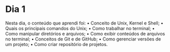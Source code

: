 # Dia 1



Nesta dia, o conteúdo que aprendi foi:
    • Conceito de Unix, Kernel e Shell; 
    • Quais os principais comandos do Unix; 
    • Como trabalhar no terminal; 
    • Como manipular diretórios e arquivos; 
    • Como exibir conteúdos de arquivos no terminal; 
    • Conceitos de Git e de GitHub; 
    • Como gerenciar versões de um projeto; 
    • Como criar repositório de projetos. 

